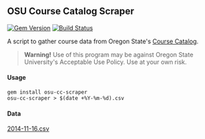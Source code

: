 ## OSU Course Catalog Scraper
[![Gem Version](https://badge.fury.io/rb/osu-cc-scraper.svg)](http://badge.fury.io/rb/osu-cc-scraper)
[![Build Status](https://travis-ci.org/jonahgeorge/osu-cc-scraper.svg?branch=master)](https://travis-ci.org/jonahgeorge/osu-cc-scraper)

A script to gather course data from Oregon State's [Course Catalog](http://catalog.oregonstate.edu/).

> **Warning!** Use of this program may be against Oregon State University's Acceptable Use Policy. Use at your own risk.

#### Usage
```shell
gem install osu-cc-scraper
osu-cc-scraper > $(date +%Y-%m-%d).csv
```

#### Data
[2014-11-16.csv](https://gist.github.com/jonahgeorge/ed765a708e09a3f88ab6)
